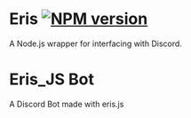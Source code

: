 Eris [![NPM version](https://img.shields.io/npm/v/eris.svg?style=flat-square&color=informational)](https://npmjs.com/package/eris)
====

A Node.js wrapper for interfacing with Discord.

# Eris_JS Bot
 A Discord Bot made with eris.js
